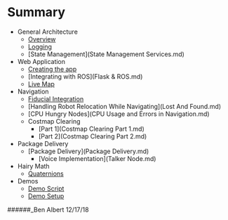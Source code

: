 # Summary 

* General Architecture
	* [Overview](architecture.md)
	* [Logging](logging.md)
	* [State Management](State Management Services.md)
* Web Application
	* [Creating the app](Flask.md)
	* [Integrating with ROS](Flask & ROS.md)
	* [Live Map](LiveMap.md)
* Navigation
	* [Fiducial Integration](Fiducials.md)
	* [Handling Robot Relocation While Navigating](Lost And Found.md)
	* [CPU Hungry Nodes](CPU Usage and Errors in Navigation.md)
	* Costmap Clearing
		* [Part 1](Costmap Clearing Part 1.md)
		* [Part 2](Costmap Clearing Part 2.md)
* Package Delivery
  * [Package Delivery](Package Delivery.md)
	* [Voice Implementation](Talker Node.md)
* Hairy Math
  * [Quaternions](quaterions.md)
* Demos
	* [Demo Script](demo_script_fall_2018.md)
	* [Demo Setup](gen2_demo_instructions.md)

######_Ben Albert 12/17/18
